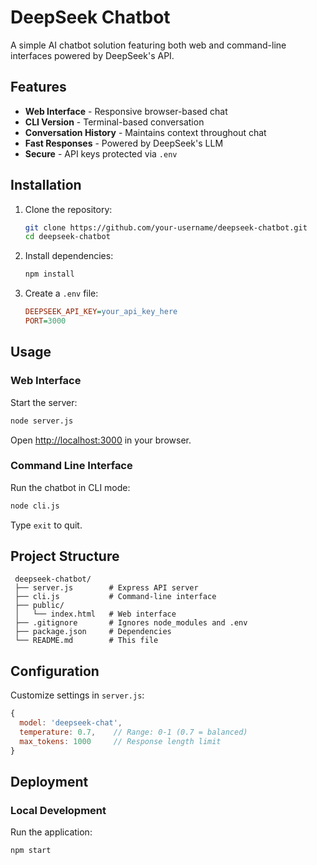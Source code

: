 # DeepSeek Chatbot

A simple AI chatbot solution featuring both web and command-line interfaces powered by DeepSeek's API.

## Features

-  **Web Interface** - Responsive browser-based chat
-  **CLI Version** - Terminal-based conversation
-  **Conversation History** - Maintains context throughout chat
-  **Fast Responses** - Powered by DeepSeek's LLM
-  **Secure** - API keys protected via `.env`

## Installation

1. Clone the repository:
   ```bash
   git clone https://github.com/your-username/deepseek-chatbot.git
   cd deepseek-chatbot
   ```
2. Install dependencies:
   ```bash
   npm install
   ```
3. Create a `.env` file:
   ```ini
   DEEPSEEK_API_KEY=your_api_key_here
   PORT=3000
   ```

## Usage

### Web Interface

Start the server:
   ```bash
   node server.js
   ```
Open [http://localhost:3000](http://localhost:3000) in your browser.

### Command Line Interface

Run the chatbot in CLI mode:
   ```bash
   node cli.js
   ```
Type `exit` to quit.

## Project Structure

```
 deepseek-chatbot/
 ├── server.js        # Express API server
 ├── cli.js           # Command-line interface
 ├── public/
 │   └── index.html   # Web interface
 ├── .gitignore       # Ignores node_modules and .env
 ├── package.json     # Dependencies
 └── README.md        # This file
```

## Configuration

Customize settings in `server.js`:

```javascript
{
  model: 'deepseek-chat',
  temperature: 0.7,    // Range: 0-1 (0.7 = balanced)
  max_tokens: 1000     // Response length limit
}
```

## Deployment

### Local Development

Run the application:
   ```bash
   npm start
   ```

